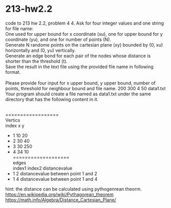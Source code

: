 # 213-hw2.2
code to 213 hw 2.2, problem 4
4. Ask for four integer values and one string for file name:<br />One used for upper bound for x coordinate (xu), one for upper bound for y coordinate (yu), and one for number of points (N).<br />Generate N randome points on the cartesian plane (xy) bounded by (0, xu) horizontally and (0, yu) vertically.<br />Generate an edge bond for each pair of the nodes whose distance is shorter than the threshold (t).<br />Save the result in the text file using the provided file name in following format.<br /><br />
Please provide four input for x upper bound, y upper bound, number of points, threshold for neighbour bound and file name. 
200 300 4 50 data1.txt<br />
Your program should create a file named as data1.txt under the same directory that has the following content in it.<br /><br />

\==================<br />
Vertics<br />
index  x  y<br />
* 1      10 20
* 2      30 40
* 3      30 250
* 4      34 10<br />
\===================<br />
edges<br />
index1 index2   distancevalue<br />
* 1      2        distancevalue between point 1 and 2
* 1      4        distancevalue between point 1 and 4


hint: the distance can be calculated using pythogenrean theorm. 
https://en.wikipedia.org/wiki/Pythagorean_theorem
https://math.info/Algebra/Distance_Cartesian_Plane/

